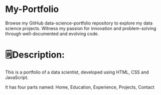 # My-Portfolio
Browse my GitHub data-science-portfolio repository to explore my data science projects. Witness my passion for innovation and problem-solving through well-documented and evolving code.
# 🗒️Description:
This is a portfolio of a data scientist, developed using HTML, CSS and JavaScript.

It has four parts named:
Home, Education, Experience, Projects, Contact
